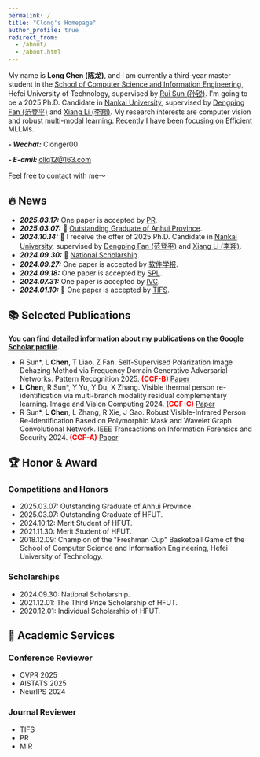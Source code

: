 ```yaml
---
permalink: /
title: "Clong's Homepage"
author_profile: true
redirect_from: 
  - /about/
  - /about.html
---
```


My name is **Long Chen (陈龙)**, and I am currently a third-year master student in the [School of Computer Science and Information Engineering](https://ci.hfut.edu.cn/), Hefei University of Technology, supervised by [Rui Sun (孙锐)](https://faculty.hfut.edu.cn/sr1/zh_CN/index.htm). I'm going to be a 2025 Ph.D. Candidate in [Nankai University](https://cc.nankai.edu.cn/), supervised by [Dengping Fan (范登平)](https://dengpingfan.github.io/pages/People.html) and [Xiang Li (李翔)](https://implus.github.io/). My research interests are computer vision and robust multi-modal learning. Recently I have been focusing on Efficient MLLMs.

<strong><i>- Wechat:</i></strong> Clonger00

<strong><i>- E-amil: </i></strong>cllq12@163.com

Feel free to contact with me～
 
🔥 News
---
- <strong><i>2025.03.17:</i></strong> One paper is accepted by [PR](https://www.sciencedirect.com/science/article/pii/S0031320325002754).
- <strong><i>2025.03.07:</i></strong> 🎉 [Outstanding Graduate of Anhui Province](https://ci.hfut.edu.cn/info/1063/15458.htm).
- <strong><i>2024.10.14:</i></strong> 🎉 I receive the offer of 2025 Ph.D. Candidate in [Nankai University](https://cc.nankai.edu.cn/), supervised by [Dengping Fan (范登平)](https://dengpingfan.github.io/pages/People.html) and [Xiang Li (李翔)](https://implus.github.io/). 
- <strong><i>2024.09.30:</i></strong> 🎉 [National Scholarship](https://ci.hfut.edu.cn/info/1063/15083.htm).
- <strong><i>2024.09.27:</i></strong> One paper is accepted by [软件学报](https://www.jos.org.cn/jos/article/abstract/7293).
- <strong><i>2024.09.18:</i></strong> One paper is accepted by [SPL](https://ieeexplore.ieee.org/abstract/document/10689388).  
- <strong><i>2024.07.31:</i></strong> One paper is accepted by [IVC](https://www.sciencedirect.com/science/article/pii/S0262885624003068).
- <strong><i>2024.01.10:</i></strong> 🎉 One paper is accepted by [TIFS](https://ieeexplore.ieee.org/abstract/document/10400493).

📚 Selected Publications
---
**You can find detailed information about my publications on the [Google Scholar profile](https://scholar.google.com/citations?user=8CnQc-cAAAAJ&hl=zh-CN).**

- R Sun*, **L Chen**, T Liao, Z Fan. Self-Supervised Polarization Image Dehazing Method via Frequency Domain Generative Adversarial Networks.
  Pattern Recognition 2025. **<font color=Red>(CCF-B)</font>** [Paper](https://www.sciencedirect.com/science/article/pii/S0031320325002754)
- **L Chen**, R Sun*, Y Yu, Y Du, X Zhang. Visible thermal person re-identification via multi-branch modality residual complementary learning.
  Image and Vision Computing 2024. **<font color=Red>(CCF-C)</font>** [Paper](https://www.sciencedirect.com/science/article/pii/S0262885624003068)
- R Sun*, **L Chen**, L Zhang, R Xie, J Gao. Robust Visible-Infrared Person Re-Identification Based on Polymorphic Mask and Wavelet Graph Convolutional Network.
  IEEE Transactions on Information Forensics and Security 2024. **<font color=Red>(CCF-A)</font>** [Paper](https://ieeexplore.ieee.org/abstract/document/10400493)

🏆 Honor & Award
---
### Competitions and Honors
- 2025.03.07: Outstanding Graduate of Anhui Province.
- 2025.03.07: Outstanding Graduate of HFUT.
- 2024.10.12: Merit Student of HFUT.
- 2021.11.30: Merit Student of HFUT.
- 2018.12.09: Champion of the "Freshman Cup" Basketball Game of the School of Computer Science and Information Engineering, Hefei University of Technology.

### Scholarships
- 2024.09.30: National Scholarship.
- 2021.12.01: The Third Prize Scholarship of HFUT.
- 2020.12.01: Individual Scholarship of HFUT.

📰 Academic Services
---
### Conference Reviewer
- CVPR 2025
- AISTATS 2025
- NeurIPS 2024
### Journal Reviewer
- TIFS
- PR
- MIR
